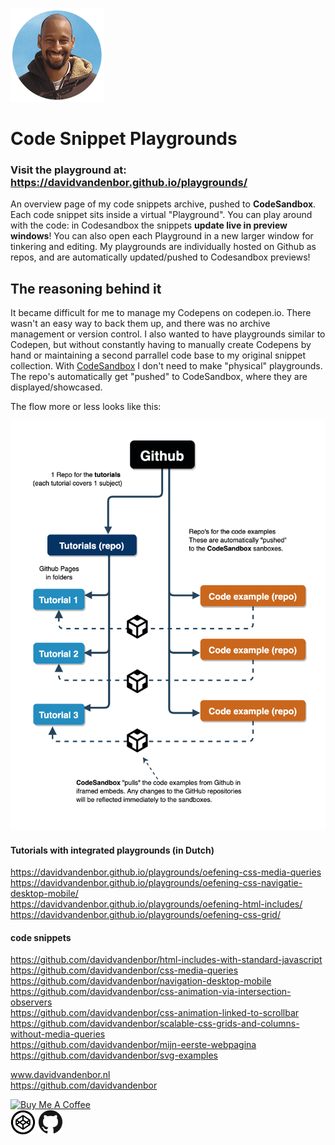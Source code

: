 ![david-van-den-bor.png](README-img/david-van-den-bor-website.png)

# Code Snippet Playgrounds

### Visit the **playground** at: https://davidvandenbor.github.io/playgrounds/

An overview page of my code snippets archive, pushed to **CodeSandbox**. Each code snippet sits inside a virtual "Playground". You can play around with the code: in Codesandbox the snippets **update live in preview windows**! You can also open each Playground in a new larger window for tinkering and editing. My playgrounds are individually hosted on Github as repos, and are automatically updated/pushed to Codesandbox previews!

## The reasoning behind it

It became difficult for me to manage my Codepens on codepen.io. There wasn't an easy way to back them up, and there was no archive management or version control. I also wanted to have playgrounds similar to Codepen, but without constantly having to manually create Codepens by hand or maintaining a second parrallel code base to my original snippet collection. With [CodeSandbox](https://codesandbox.io/) I don't need to make "physical" playgrounds. The repo's automatically get "pushed" to CodeSandbox, where they are displayed/showcased.

The flow more or less looks like this:

<img src="README-img/explanation-codesanbox-plunker-github.png" alt="overview" style="max-width:100%;">

#### Tutorials with integrated playgrounds (in Dutch)

https://davidvandenbor.github.io/playgrounds/oefening-css-media-queries <br>
https://davidvandenbor.github.io/playgrounds/oefening-css-navigatie-desktop-mobile/ <br>
https://davidvandenbor.github.io/playgrounds/oefening-html-includes/ <br>
https://davidvandenbor.github.io/playgrounds/oefening-css-grid/

#### code snippets

https://github.com/davidvandenbor/html-includes-with-standard-javascript <br>
https://github.com/davidvandenbor/css-media-queries <br>
https://github.com/davidvandenbor/navigation-desktop-mobile <br>
https://github.com/davidvandenbor/css-animation-via-intersection-observers <br>
https://github.com/davidvandenbor/css-animation-linked-to-scrollbar <br>
https://github.com/davidvandenbor/scalable-css-grids-and-columns-without-media-queries <br>
https://github.com/davidvandenbor/mijn-eerste-webpagina <br>
https://github.com/davidvandenbor/svg-examples


www.davidvandenbor.nl <br>
https://github.com/davidvandenbor <br>

<a href="https://www.buymeacoffee.com/davidvandenbor" target="_blank"><img src="https://cdn.buymeacoffee.com/buttons/default-orange.png" alt="Buy Me A Coffee" width="150px"></a>
<br>
<a href="https://codepen.io/davidvdbor/pens/public" target="_blank"><img src="README-img/codepen.png" width="40px"></a> <a href="https://github.com/davidvandenbor" target="_blank"><img src="README-img/github.png" width="40px"></a>


